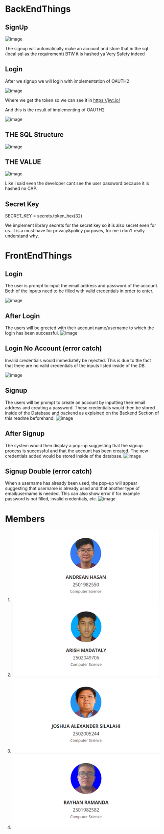 # BackEndThings

## SignUp
![image](https://github.com/ArishMada/authentic/assets/91464375/ced74aeb-6a6c-48b5-9679-0afa07e4adc1)

The signup will automatically make an account and store that in the sql (local sql as the requirement) BTW it is hashed ya Very Safety indeed

## Login

After we signup we will login with implementation of OAUTH2 

![image](https://github.com/ArishMada/authentic/assets/91464375/4d8caa06-4883-45e4-9263-a86e28737e29)

Where we get the token so we can see it in https://jwt.io/

And this is the result of implementing of OAUTH2

![image](https://github.com/ArishMada/authentic/assets/91464375/6132493f-1131-439e-a40e-7d7b0b054af7)

## THE SQL Structure

![image](https://github.com/ArishMada/authentic/assets/91464375/bbdb56fd-2c2c-4717-9e0d-194f910ece6a)

## THE VALUE 

![image](https://github.com/ArishMada/authentic/assets/91464375/060499f1-05d7-43cc-8d39-36a36b06570b)

Like i said even the developer cant see the user password because it is hashed no CAP.

## Secret Key

SECRET_KEY = secrets.token_hex(32)

We implement library secrets for the secret key so it is also secret even for us. It is a must have for privacy&policy purposes, for me i don't really understand why.

# FrontEndThings

## Login
The user is prompt to input the email address and password of the account. Both of the inputs need to be filled with valid credentials in order to enter.

![image](https://github.com/ArishMada/authentic/assets/91464375/8bcb0015-baa3-4c11-b3ff-37a1ce8895d0)

## After Login
The users will be greeted with their account name/username to which the login has been successful.
![image](https://github.com/ArishMada/authentic/assets/91464375/2417577b-0e63-43e5-99be-877fae1b854f)

## Login No Account (error catch)
Invalid credentials would immediately be rejected. This is due to the fact that there are no valid credentials of the inputs listed inside of the DB.

![image](https://github.com/ArishMada/authentic/assets/91464375/7fb9a8e6-194f-4e01-ba7c-0c9b4dcd6162)


## Signup
The users will be prompt to create an account by inputting their email address and creating a password. These credentials would then be stored inside of the Database and backend as explained on the Backend Section of this readme beforehand.
![image](https://github.com/ArishMada/authentic/assets/91464375/0296710d-6773-4a5e-bc16-c73c8ce0e1b6)

## After Signup
The system would then display a pop-up suggesting that the signup process is successful and that the account has been created. The new credentials added would be stored inside of the database.
![image](https://github.com/ArishMada/authentic/assets/91464375/2d3c8b51-ba21-4aee-9589-90cbc3115df4)

## Signup Double (error catch)
When a username has already been used, the pop-up will appear suggesting that username is already used and that another type of email/username is needed. This can also show error if for example password is not filled, invalid credentials, etc.
![image](https://github.com/ArishMada/authentic/assets/91464375/adbe579d-a591-4922-80b9-05293c74e69d)

# Members
1. ![](https://github.com/ArishMada/authentic/blob/master/gambar/Screenshot%202023-05-26%20110355.png)
2. ![](https://github.com/ArishMada/authentic/blob/master/gambar/Screenshot%202023-05-26%20110441.png)
3. ![](https://github.com/ArishMada/authentic/blob/master/gambar/Screenshot%202023-05-26%20110507.png)
4. ![](https://github.com/ArishMada/authentic/blob/master/gambar/Screenshot%202023-05-26%20110521.png)
